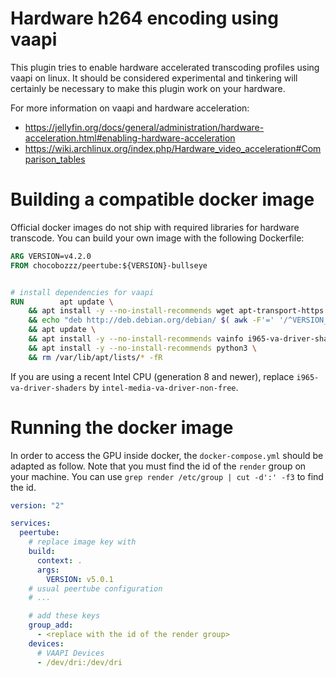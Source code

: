 # Hardware h264 encoding using vaapi

This plugin tries to enable hardware accelerated transcoding profiles using vaapi on linux. It should be considered experimental and tinkering will certainly be necessary to make this plugin work on your hardware.


For more information on vaapi and hardware acceleration:

- https://jellyfin.org/docs/general/administration/hardware-acceleration.html#enabling-hardware-acceleration
- https://wiki.archlinux.org/index.php/Hardware_video_acceleration#Comparison_tables


# Building a compatible docker image

Official docker images do not ship with required libraries for hardware transcode.
You can build your own image with the following Dockerfile:

```Dockerfile
ARG VERSION=v4.2.0
FROM chocobozzz/peertube:${VERSION}-bullseye


# install dependencies for vaapi
RUN 	   apt update \
	&& apt install -y --no-install-recommends wget apt-transport-https \
	&& echo "deb http://deb.debian.org/debian/ $( awk -F'=' '/^VERSION_CODENAME=/{ print $NF }' /etc/os-release ) non-free" | tee /etc/apt/sources.list.d/non-free.list \
	&& apt update \
	&& apt install -y --no-install-recommends vainfo i965-va-driver-shaders \
	&& apt install -y --no-install-recommends python3 \
	&& rm /var/lib/apt/lists/* -fR
```

If you are using a recent Intel CPU (generation 8 and newer), replace `i965-va-driver-shaders` by `intel-media-va-driver-non-free`.


# Running the docker image

In order to access the GPU inside docker, the `docker-compose.yml` should be adapted as follow.
Note that you must find the id of the `render` group on your machine.
You can use `grep render /etc/group | cut -d':' -f3`  to find the id.


```yaml
version: "2"

services:
  peertube:
    # replace image key with
    build:
      context: .
      args:
        VERSION: v5.0.1
    # usual peertube configuration
    # ...

    # add these keys
    group_add:
      - <replace with the id of the render group>
    devices:
      # VAAPI Devices
      - /dev/dri:/dev/dri
```
